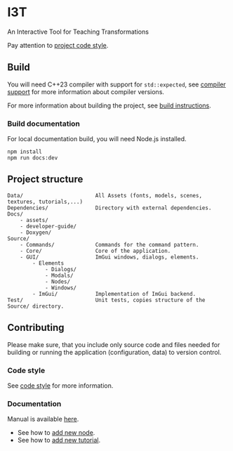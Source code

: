 # I3T
An Interactive Tool for Teaching Transformations

Pay attention to [project code style](Docs/developer-guide/code-style.md).

## Build
You will need C++23 compiler with support for `std::expected`, 
see [compiler support](https://en.cppreference.com/w/cpp/compiler_support) for more information
about compiler versions.

For more information about building the project, see [build instructions](Docs/developer-guide/build.md).

### Build documentation
For local documentation build, you will need Node.js installed.
```shell
npm install
npm run docs:dev
```

## Project structure
````
Data/                       All Assets (fonts, models, scenes, textures, tutorials,...)
Dependencies/               Directory with external dependencies.
Docs/
    - assets/
    - developer-guide/
    - Doxygen/
Source/
    - Commands/             Commands for the command pattern.
    - Core/                 Core of the application.
    - GUI/                  ImGui windows, dialogs, elements.
        - Elements
            - Dialogs/      
            - Modals/
            - Nodes/       
            - Windows/      
        - ImGui/            Implementation of ImGui backend.
Test/                       Unit tests, copies structure of the Source/ directory.
````

## Contributing
Please make sure, that you include only source code and files needed for building 
or running the application (configuration, data) to version control.

### Code style
See [code style](Docs/developer-guide/code-style.md) for more information.

### Documentation
Manual is available [here](Docs/manual.md).

- See how to [add new node](Docs/developer-guide/how-to-add-new-node.md).
- See how to [add new tutorial](Docs/tutorials.md).
